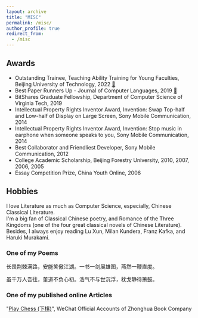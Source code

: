 ```yaml
---
layout: archive
title: "MISC"
permalink: /misc/
author_profile: true
redirect_from:
  - /misc
---
```


## Awards
* Outstanding Trainee, Teaching Ability Training for Young Faculties, Beijing University of Technology, 2022 [:scroll:](http://ignorer001.github.io/files/outstanding-trainee.pdf)
* Best Paper Runners Up - Journal of Computer Languages, 2019 [:scroll:](http://ignorer001.github.io/files/COLA19-bestpaper-runnerup.pdf)
* BitShares Graduate Fellowship, Department of Computer Science of Virginia Tech, 2019
* Intellectual Property Rights Inventor Award, Invention: Swap Top-half and Low-half of Display on Large Screen, Sony Mobile Communication, 2014
* Intellectual Property Rights Inventor Award, Invention: Stop music in earphone when someone speaks to you, Sony Mobile Communication, 2014
* Best Collaborator and Friendliest Developer, Sony Mobile Communication, 2012
* College Academic Scholarship, Beijing Forestry University, 2010, 2007, 2006, 2005
* Essay Competition Prize, China Youth Online, 2006

## Hobbies
I love Literature as much as Computer Science, especially, Chinese Classical Literature. <br>
I'm a big fan of Classical Chinese poetry, and Romance of the Three Kingdoms (one of the four great classical novels of Chinese Literature).
Besides, I always enjoy reading Lu Xun, Milan Kundera, Franz Kafka, and Haruki Murakami.

### One of my Poems
长畏荆棘满路，安能笑傲江湖。一书一剑展雄图，燕然一鞭直度。

虽千万人吾往，董道不负心初。浩气不与世沉浮，枕戈静待箫鼓。

### One of my published online Articles

"[Play Chess (下棋)](https://www.gushiciku.cn/dc_hk/102221408)",  WeChat Official Accounts of Zhonghua Book Company 
